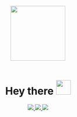 
<p align="center">
    <img src="https://avatars.githubusercontent.com/u/111180868" width="150"/>
</p>
<p align="center">
    <img src="https://komarev.com/ghpvc/?username=pixelit-project&style=flat-square&color=blue" alt="">
</p>
<h1 align="center">
    Hey there <img src="https://media.giphy.com/media/hvRJCLFzcasrR4ia7z/giphy.gif" width="40">
</h1>

<p align="center">
<a href="https://github.com/pixelit-project/PixelIt">
    <img src="https://github-readme-stats.vercel.app/api/pin/?username=pixelit-project&repo=PixelIt&theme=tokyonight"/>
</a> 
<a href="https://github.com/pixelit-project/node-red-contrib-pixelit">
    <img src="https://github-readme-stats.vercel.app/api/pin/?username=pixelit-project&repo=node-red-contrib-pixelit&theme=tokyonight"/>
</a>
<a href="https://github.com/pixelit-project/ioBroker.pixelit">
    <img src="https://github-readme-stats.vercel.app/api/pin/?username=pixelit-project&repo=ioBroker.pixelit&theme=tokyonight"/>
</a>
</p>


<!--

**Here are some ideas to get you started:**

🙋‍♀️ A short introduction - what is your organization all about?
🌈 Contribution guidelines - how can the community get involved?
👩‍💻 Useful resources - where can the community find your docs? Is there anything else the community should know?
🍿 Fun facts - what does your team eat for breakfast?
🧙 Remember, you can do mighty things with the power of [Markdown](https://docs.github.com/github/writing-on-github/getting-started-with-writing-and-formatting-on-github/basic-writing-and-formatting-syntax)
-->
